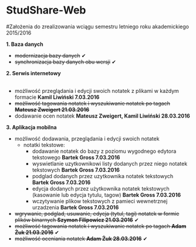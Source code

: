 # StudShare-Web

#Założenia do zrealizowania wciągu semestru letniego roku akademickiego 2015/2016

<b>1. Baza danych</b><br />
  - <strike>modernizacja bazy danych</strike> ✔ <br />
  - <strike>synchronizacja bazy danych obu wersji</strike> ✔ <br />
  
<b>2. Serwis internetowy</b><br /><br />
- możliwość przeglądania i edycji swoich notatek z plikami w każdym formacie <b>Kamil Liwiński 7.03.2016</b>
- <strike>możliwość tagowania notatek i wyszukiwanie notatek po tagach <b>Mateusz Zweigert 21.03.2016</b></strike>
- dodawanie ocen notatek <b>Mateusz Zweigert, Kamil Liwiński 28.03.2016</b>

<b>3. Aplikacja mobilna </b><br />
  - możliwość dodawania, przeglądania i edycji swoich notatek  <br /> 
    - notatki tekstowe:
      - dodawanie notatek do bazy z poziomu wygodnego edytora tekstowego <b>Bartek Gross 7.03.2016</b>
      - wyswietlanie uzytkownikowi listy dodanych przez niego notatek tekstowych <b>Bartek Gross 7.03.2016</b>
      - podglad dodanych przez uzytkownika notatek tekstowych <b>Bartek Gross 7.03.2016</b>
      - edycja dodanych przez użytkownika notatek tekstowych (kasowanie lub edycja tytulu, tagow) <b>Bartek Gross 7.03.2016</b>
      - wczytywanie plikow tekstowych z pamieci wewnetrznej urzadzenia <b>Bartek Gross 7.03.2016</b>
  - <strike>wgrywanie, podglad, usuwanie, edycja (tytul, tagi) notatek w formie plików binarnych <b>Szymon Filipowicz 21.03.2016</b></strike> ✔
  - <strike>możliwość tagowania notatek i wyszukiwanie notatek po tagach <b>Adam Żuk 21.03.2016</b></strike> ✔
  - <strike>możliwość oceniania notatek <b>Adam Żuk 28.03.2016</b></strike> ✔


